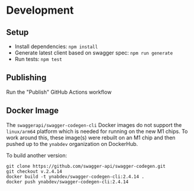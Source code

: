 # Development

## Setup

- Install dependencies: `npm install`
- Generate latest client based on swagger spec: `npm run generate`
- Run tests: `npm test`

## Publishing

Run the "Publish" GitHub Actions workflow

## Docker Image

The `swaggerapi/swagger-codegen-cli` Docker images do not support the `linux/arm64` platform which is needed for running on the new M1 chips.
To work around this, these image(s) were rebuilt on an M1 chip and then pushed up to the `ynabdev` organization on DockerHub.

To build another version:

```
git clone https://github.com/swagger-api/swagger-codegen.git
git checkout v.2.4.14
docker build -t ynabdev/swagger-codegen-cli:2.4.14 .
docker push ynabdev/swagger-codegen-cli:2.4.14
```
